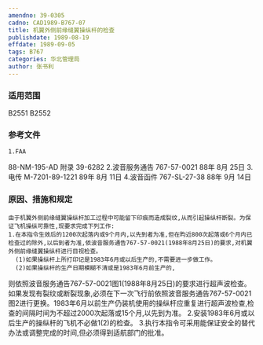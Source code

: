 ```yaml
---
amendno: 39-0305
cadno: CAD1989-B767-07
title: 机翼外侧前缘缝翼操纵杆的检查
publishdate: 1989-08-19
effdate: 1989-09-05
tags: B767
categories: 华北管理局
author: 张书利
---
```


### 适用范围 
B2551 B2552

### 参考文件
    1.FAA 
88-NM-195-AD 附录 39-6282 
    2.波音服务通告 767-57-0021 88年 8月 25日
    3.电传 
M-7201-89-1221 89年 8月 11日
    4.波音函件 767-SL-27-38 88年 9月 14日


### 原因、措施和规定 
    由于机翼外侧前缘缝翼操纵杆加工过程中可能留下印痕而造成裂纹,从而引起操纵杆断裂。为保证飞机操纵可靠性,现要求完成下列工作: 
    1.在本指令生效后的1200次起落内或9个月内,以先到者为准,但在昀近800次起落或6个月内已检查过的除外,以后到者为准,依波音服务通告767-57-0021(1988年8月25日)的要求,对机翼外侧前缘缝翼操纵杆进行目视检查。 
      (1)如果操纵杆上所打印记是1983年6月或以后生产的,不需要进一步做工作。 
      (2)如果操纵杆的生产日期模糊不清或是1983年6月前生产的,
  
则依照波音服务通告767-57-0021图1(1988年8月25日)的要求进行超声波检查。如果发现有裂纹或断裂现象,必须在下一次飞行前依照波音服务通告767-57-0021图2进行更换。1983年6月以前生产仍装机使用的操纵杆应重复进行超声波检查,检查的间隔时间为不超过2000次起落或15个月,以先到为准。 
    2.安装1983年6月或以后生产的操纵杆的飞机不必做1(2)的检查。
    3.执行本指令可采用能保证安全的替代办法或调整完成的时间,但必须得到适航部门的批准。
